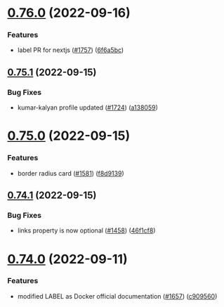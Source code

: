 # [0.76.0](https://github.com/EddieHubCommunity/LinkFree/compare/v0.75.1...v0.76.0) (2022-09-16)


### Features

* label PR for nextjs ([#1757](https://github.com/EddieHubCommunity/LinkFree/issues/1757)) ([6f6a5bc](https://github.com/EddieHubCommunity/LinkFree/commit/6f6a5bc99c8309d803b551a2fce15d0c80c7818a))



## [0.75.1](https://github.com/EddieHubCommunity/LinkFree/compare/v0.75.0...v0.75.1) (2022-09-15)


### Bug Fixes

* kumar-kalyan profile updated ([#1724](https://github.com/EddieHubCommunity/LinkFree/issues/1724)) ([a138059](https://github.com/EddieHubCommunity/LinkFree/commit/a138059f089ec4a067d5ecd64fe1689c2b7d1201))



# [0.75.0](https://github.com/EddieHubCommunity/LinkFree/compare/v0.74.1...v0.75.0) (2022-09-15)


### Features

* border radius card ([#1581](https://github.com/EddieHubCommunity/LinkFree/issues/1581)) ([f8d9139](https://github.com/EddieHubCommunity/LinkFree/commit/f8d9139ccbce66f8060819493094ca692014b5c7))



## [0.74.1](https://github.com/EddieHubCommunity/LinkFree/compare/v0.74.0...v0.74.1) (2022-09-15)


### Bug Fixes

* links property is now optional ([#1458](https://github.com/EddieHubCommunity/LinkFree/issues/1458)) ([46f1cf8](https://github.com/EddieHubCommunity/LinkFree/commit/46f1cf80e646de2673ed5243b6ec591eb9a91bd4))



# [0.74.0](https://github.com/EddieHubCommunity/LinkFree/compare/v0.73.6...v0.74.0) (2022-09-11)


### Features

* modified LABEL as Docker official documentation ([#1657](https://github.com/EddieHubCommunity/LinkFree/issues/1657)) ([c909560](https://github.com/EddieHubCommunity/LinkFree/commit/c9095608288e5421c51681225681ad2c3c477630))



